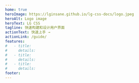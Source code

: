 ```yaml
---
home: true
heroImage: https://lginsane.github.io/lg-css-docs/logo.jpeg
heroAlt: Logo image
heroText: LG CSS
tagline: 快速构建和设计用户界面
actionText: 快速上手 →
actionLink: /guide/
features:
#   - title: 
#     details: 
#   - title: 
#     details: 
#   - title: 
#     details: 
footer: 
---
```

